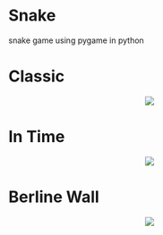 # Snake
snake game using pygame in python

# Classic
<p align="center"><img src="https://user-images.githubusercontent.com/57006850/92823654-c9155b80-f3e2-11ea-9d86-cb619f7baae6.gif"/></img></p>

# In Time
<p align="center"><img src="https://user-images.githubusercontent.com/57006850/92824551-ce26da80-f3e3-11ea-9800-db90e254fa29.gif"/></img></p>

# Berline Wall
<p align="center"><img src="https://user-images.githubusercontent.com/57006850/92825654-0b3f9c80-f3e5-11ea-8855-6a4bed0f2140.gif"/></img></p>
